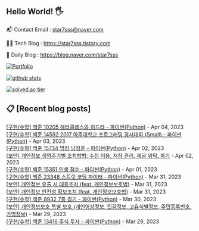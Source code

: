 ## Hello World! 🖐

📬 Contact Email : star7sss@naver.com

👨‍💻 Tech Blog : https://star7sss.tistory.com

🤪 Daily Blog : https://blog.naver.com/star7sss

[![Portfolio](https://img.shields.io/badge/Portfolio-%23000000.svg?style=for-the-badge&logo=firefox&logoColor=#FF7139)](https://fern-way-13f.notion.site/Jang-Thang-3b7b327981a2456c8ee5952eadb848b9)

[![github stats](https://github-readme-stats.vercel.app/api?username=jangThang&show_icons=true&hide_border=False)](https://star7sss.tistory.com)

[![solved.ac tier](http://mazassumnida.wtf/api/v2/generate_badge?boj=star7sss)](https://solved.ac/star7sss)

## 📋 [Recent blog posts]
[[구현/수학] 백준 10205 헤라클레스와 히드라 - 파이썬(Python)](https://star7sss.tistory.com/744) - Apr 04, 2023<br>
[[구현/수학] 백준 14592 2017 아주대학교 프로그래밍 경시대회 (Small) - 파이썬(Python)](https://star7sss.tistory.com/743) - Apr 03, 2023<br>
[[구현/수학] 백준 15734 명장 남정훈 - 파이썬(Python)](https://star7sss.tistory.com/742) - Apr 02, 2023<br>
[[보안] 개인정보 생명주기별 조치방법: 수집 이용, 저장 관리, 제공 위탁, 파기](https://star7sss.tistory.com/796) - Apr 02, 2023<br>
[[구현/수학] 백준 15351 인생 점수 - 파이썬(Python)](https://star7sss.tistory.com/741) - Apr 01, 2023<br>
[[구현/수학] 백준 23348 스트릿 코딩 파이터 - 파이썬(Python)](https://star7sss.tistory.com/740) - Mar 31, 2023<br>
[[보안] 개인정보 유출 시 대응조치 (feat. 개인정보보호법)](https://star7sss.tistory.com/795) - Mar 31, 2023<br>
[[보안] 개인정보 안전성 확보조치 (feat. 개인정보보호법)](https://star7sss.tistory.com/794) - Mar 31, 2023<br>
[[구현/수학] 백준 8932 7종 경기 - 파이썬(Python)](https://star7sss.tistory.com/739) - Mar 30, 2023<br>
[[보안] 개인정보보호 특별 보호 (개인영상정보, 민감정보, 고유식별정보, 주민등록번호, 가명정보)](https://star7sss.tistory.com/793) - Mar 29, 2023<br>
[[구현/수학] 백준 13416 주식 투자 - 파이썬(Python)](https://star7sss.tistory.com/738) - Mar 29, 2023<br>
